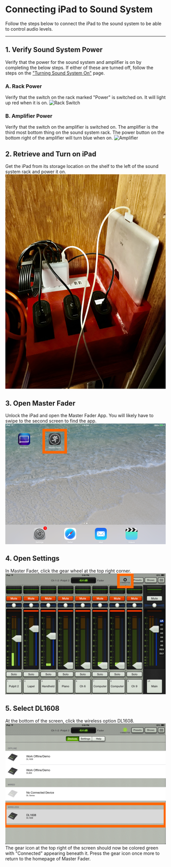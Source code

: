 # Connecting iPad to Sound System

Follow the steps below to connect the iPad to the sound system to be able to control audio levels.

---

## 1. Verify Sound System Power
  Verify that the power for the sound system and amplifier is on by completing the below steps. If either of these are turned off, follow the steps on the ["Turning Sound System On"](turning_sound_system_on.md) page.
### A. Rack Power
   Verify that the switch on the rack marked "Power" is switched on. It will light up red when it is on.
   ![Rack Switch](../../assets/images/audio/sound_system_on-off/sound_system_rack_switch.png)
### B. Amplifier Power
   Verify that the switch on the amplifier is switched on. The amplifier is the third most bottom thing on the sound system rack. The power button on the bottom right of the amplifier will turn blue when on.
   ![Amplifier](../../assets/images/audio/sound_system_on-off/sound_system_rack_amplifier.png)
 
## 2. Retrieve and Turn on iPad
  Get the iPad from its storage location on the shelf to the left of the sound system rack and power it on.
 ![iPad Storage](../../assets/images/audio/ipad_sound_system/iPad_storage_location.jpg)

## 3. Open Master Fader
  Unlock the iPad and open the Master Fader App. You will likely have to swipe to the second screen to find the app.
 ![Master Fader App](../../assets/images/audio/ipad_sound_system/master-fader.png)

## 4. Open Settings
  In Master Fader, click the gear wheel at the top right corner.
 ![Gear Icon](../../assets/images/audio/ipad_sound_system/gear-icon.png)

## 5. Select DL1608
  At the bottom of the screen, click the wireless option DL1608.
 ![DL1608](../../assets/images/audio/ipad_sound_system/dl1608.png)
  The gear icon at the top right of the screen should now be colored green with "Connected" appearing beneath it. Press the gear icon once more to return to the homepage of Master Fader.